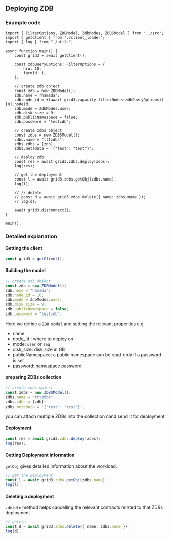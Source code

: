 
## Deploying ZDB

### Example code

```
import { FilterOptions, ZDBModel, ZdbModes, ZDBSModel } from "../src";
import { getClient } from "./client_loader";
import { log } from "./utils";

async function main() {
    const grid3 = await getClient();

    const zdbQueryOptions: FilterOptions = {
        hru: 10,
        farmId: 1,
    };

    // create zdb object
    const zdb = new ZDBModel();
    zdb.name = "hamada";
    zdb.node_id = +(await grid3.capacity.filterNodes(zdbQueryOptions))[0].nodeId;
    zdb.mode = ZdbModes.user;
    zdb.disk_size = 9;
    zdb.publicNamespace = false;
    zdb.password = "testzdb";

    // create zdbs object
    const zdbs = new ZDBSModel();
    zdbs.name = "tttzdbs";
    zdbs.zdbs = [zdb];
    zdbs.metadata = '{"test": "test"}';

    // deploy zdb
    const res = await grid3.zdbs.deploy(zdbs);
    log(res);

    // get the deployment
    const l = await grid3.zdbs.getObj(zdbs.name);
    log(l);

    // // delete
    // const d = await grid3.zdbs.delete({ name: zdbs.name });
    // log(d);

    await grid3.disconnect();
}

main();
```


### Detailed explanation

#### Getting the client

```typescript
const grid3 = getClient();
```

#### Building the model

```typescript
// create zdb object
const zdb = new ZDBModel();
zdb.name = "hamada";
zdb.node_id = 16;
zdb.mode = ZdbModes.user;
zdb.disk_size = 9;
zdb.publicNamespace = false;
zdb.password = "testzdb";
```

Here we define a `ZDB model` and setting the relevant properties e.g 
- name
- node_id : where to deploy on
- mode: `user` or `seq`
- disk_size: disk size in GB
- publicNamespace: a public namespace can be read-only if a password is set
- password: namespace password


#### preparing ZDBs collection
```typescript
// create zdbs object
const zdbs = new ZDBSModel();
zdbs.name = "tttzdbs";
zdbs.zdbs = [zdb];
zdbs.metadata = '{"test": "test"}';

```
you can attach multiple ZDBs into the collection nand send it for deployment



#### Deployment


```typescript
const res = await grid3.zdbs.deploy(zdbs);
log(res);
```


#### Getting Deployment information

`getObj` gives detailed information about the workload.

```typescript
// get the deployment
const l = await grid3.zdbs.getObj(zdbs.name);
log(l);
```


#### Deleting a deployment

`.delete` method helps cancelling the relevant contracts related to that ZDBs deployment

```typescript
// delete
const d = await grid3.zdbs.delete({ name: zdbs.name });
log(d);
```

